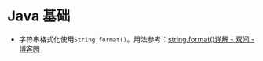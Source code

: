 # Java 基础



- 字符串格式化使用`String.format()`。用法参考：[string.format()详解 - 双间 - 博客园](https://www.cnblogs.com/mark5/p/11430245.html)